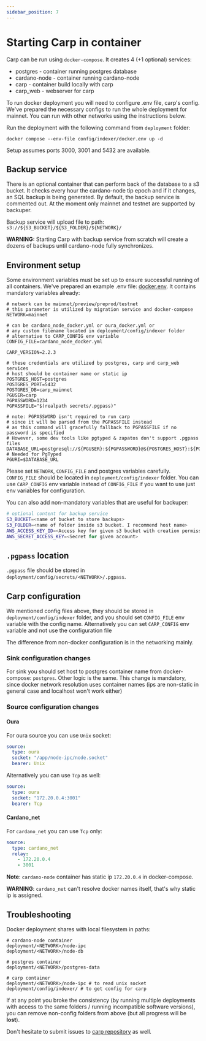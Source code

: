```yaml
---
sidebar_position: 7
---
```


# Starting Carp in container

Carp can be run using `docker-compose`. It creates 4 (+1 optional) services:

- postgres - container running postgres database
- cardano-node - container running cardano-node
- carp - container build locally with carp
- carp_web - webserver for carp

To run docker deployment you will need to configure .env file, carp's config. We've prepared the necessary configs to run the whole deployment for mainnet. You can run with other networks using the instructions below. 

Run the deployment with the following command from `deployment` folder:

```shell
docker compose --env-file config/indexer/docker.env up -d
```

Setup assumes ports 3000, 3001 and 5432 are available.

## Backup service

There is an optional container that can perform back of the database to a s3 bucket.
It checks every hour the cardano-node tip epoch and if it changes, an SQL backup is being generated.
By default, the backup service is commented out. At the moment only mainnet and testnet are supported by backuper.

Backup service will upload file to path:
`s3://${S3_BUCKET}/${S3_FOLDER}/${NETWORK}/`

**WARNING:**
Starting Carp with backup service from scratch will create a dozens of backups until cardano-node fully synchronizes.

## Environment setup

Some environment variables must be set up to ensure successful running of all containers. We've prepared an example .env file: [docker.env](https://github.com/dcSpark/carp/blob/main/deployment/config/indexer/docker.env). It contains mandatory variables already:
```dotenv
# network can be mainnet/preview/preprod/testnet
# this parameter is utilized by migration service and docker-compose
NETWORK=mainnet

# can be cardano_node_docker.yml or oura_docker.yml or 
# any custom filename located in deployment/config/indexer folder 
# alternative to CARP_CONFIG env variable
CONFIG_FILE=cardano_node_docker.yml

CARP_VERSION=2.2.3

# these credentials are utilized by postgres, carp and carp_web services
# host should be container name or static ip
POSTGRES_HOST=postgres
POSTGRES_PORT=5432
POSTGRES_DB=carp_mainnet
PGUSER=carp
PGPASSWORD=1234
PGPASSFILE="$(realpath secrets/.pgpass)"

# note: PGPASSWORD isn't required to run carp
# since it will be parsed from the PGPASSFILE instead
# as this command will gracefully fallback to PGPASSFILE if no password is specified
# However, some dev tools like pgtyped & zapatos don't support .pgpass files
DATABASE_URL=postgresql://${PGUSER}:${PGPASSWORD}@${POSTGRES_HOST}:${POSTGRES_PORT}/${POSTGRES_DB}
# Needed for PgTyped
PGURI=$DATABASE_URL
```

Please set `NETWORK`, `CONFIG_FILE` and postgres variables carefully. `CONFIG_FILE` should be located in `deployment/config/indexer` folder. You can use `CARP_CONFIG` env variable instead of `CONFIG_FILE` if you want to use just env variables for configuration.

You can also add non-mandatory variables that are useful for backuper:

```bash
# optional content for backup service
S3_BUCKET=<name of bucket to store backups>
S3_FOLDER=<name of folder inside s3 bucket. I recommend host name>
AWS_ACCESS_KEY_ID=<Access key for given s3 bucket with creation permissions>
AWS_SECRET_ACCESS_KEY=<Secret for given account>
```

## `.pgpass` location

`.pgpass` file should be stored in `deployment/config/secrets/<NETWORK>/.pgpass`.

## Carp configuration

We mentioned config files above, they should be stored in `deployment/config/indexer` folder, and you should set `CONFIG_FILE` env variable with the config name. Alternatively you can set `CARP_CONFIG` env variable and not use the configuration file

The difference from non-docker configuration is in the networking mainly.

### Sink configuration changes

For sink you should set host to postgres container name from docker-compose: `postgres`. Other logic is the same. This change is mandatory, since docker network resolution uses container names (ips are non-static in general case and localhost won't work either)

### Source configuration changes

#### Oura

For oura source you can use `Unix` socket:

```yaml
source:
  type: oura
  socket: "/app/node-ipc/node.socket"
  bearer: Unix
```

Alternatively you can use `Tcp` as well:

```yaml
source:
  type: oura
  socket: "172.20.0.4:3001"
  bearer: Tcp
```

#### Cardano_net

For `cardano_net` you can use `Tcp` only:

```yaml
source:
  type: cardano_net
  relay:
    - 172.20.0.4
    - 3001
```

**Note**: `cardano-node` container has static ip `172.20.0.4` in docker-compose.

**WARNING**: `cardano_net` can't resolve docker names itself, that's why static ip is assigned.

## Troubleshooting

Docker deployment shares with local filesystem in paths:
```shell
# cardano-node container
deployment/<NETWORK>/node-ipc
deployment/<NETWORK>/node-db

# postgres container
deployment/<NETWORK>/postgres-data

# carp container
deployment/<NETWORK>/node-ipc # to read unix socket
deployment/config/indexer/ # to get config for carp
```

If at any point you broke the consistency (by running multiple deployments with access to the same folders / running incompatible software versions), you can remove non-config folders from above (but all progress will be **lost**).

Don't hesitate to submit issues to [carp repository](https://github.com/dcSpark/carp/issues) as well.
